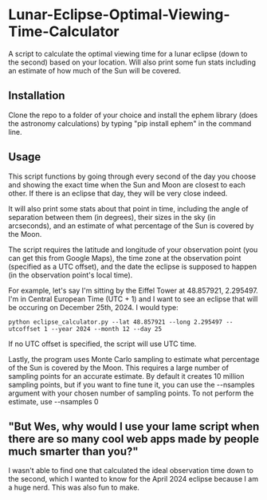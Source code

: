 # Lunar-Eclipse-Optimal-Viewing-Time-Calculator
A script to calculate the optimal viewing time for a lunar eclipse (down to the second) based on your location. Will also print some fun stats including an estimate of how much of the Sun will be covered.

## Installation
Clone the repo to a folder of your choice and install the ephem library (does the astronomy calculations) by typing "pip install ephem" in the command line.

## Usage
This script functions by going through every second of the day you choose and showing the exact time when the Sun and Moon are closest to each other. If there is an eclipse that day, they will be very close indeed. 

It will also print some stats about that point in time, including the angle of separation between them (in degrees), their sizes in the sky (in arcseconds), and an estimate of what percentage of the Sun is covered by the Moon.

The script requires the latitude and longitude of your observation point (you can get this from Google Maps), the time zone at the observation point (specified as a UTC offset), and the date the eclipse is supposed to happen (in the observation point's local time).

For example, let's say I'm sitting by the Eiffel Tower at 48.857921, 2.295497. I'm in Central European Time (UTC + 1) and I want to see an eclipse that will be occuring on December 25th, 2024. I would type:

    python eclipse_calculator.py --lat 48.857921 --long 2.295497 --utcoffset 1 --year 2024 --month 12 --day 25

If no UTC offset is specified, the script will use UTC time.

Lastly, the program uses Monte Carlo sampling to estimate what percentage of the Sun is covered by the Moon. This requires a large number of sampling points for an accurate estimate. By default it creates 10 million sampling points, but if you want to fine tune it, you can use the --nsamples argument with your chosen number of sampling points. To not perform the estimate, use --nsamples 0

## "But Wes, why would I use your lame script when there are so many cool web apps made by people much smarter than you?"
I wasn't able to find one that calculated the ideal observation time down to the second, which I wanted to know for the April 2024 eclipse because I am a huge nerd. This was also fun to make.
